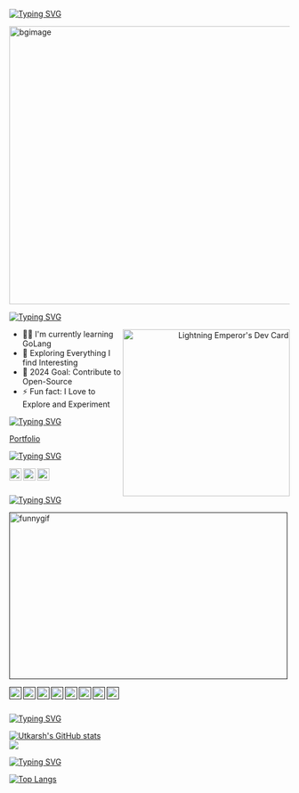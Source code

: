 
[![Typing SVG](https://readme-typing-svg.demolab.com?font=hack&weight=900&duration=3000&pause=1000&color=DC80FF&width=435&lines=Hi+There+%E2%9C%8C+%2C+I'm+Utkarsh)](https://git.io/typing-svg)

[<img align="center" alt="bgimage" width="1500px" height="500px" src="https://camo.githubusercontent.com/a891d7d5917bebbdfcedb02348ab06be64822b69e8d1cfdad45e6dc5279f6ca7/68747470733a2f2f6d656469612e74656e6f722e636f6d2f7a7a6e746d325f3942336741414141432f6861636b65722e676966"/>](https://www.linkedin.com/in/utkarsh-mandape-3a94a0197/)

[![Typing SVG](https://readme-typing-svg.demolab.com?font=hack&size=30&weight=900&duration=3000&pause=1000&color=DC80FF&width=800&lines=I'm+a+Developer%2C+Learner+and+Thinker)](https://git.io/typing-svg)

<a align="right" href="https://app.daily.dev/LightningEmperor"><img src="https://api.daily.dev/devcards/fb60168a6e7648fbbc8c5243939f19ec.png?r=g9w" width="300" alt="Lightning Emperor's Dev Card" align="right"/></a>

- 👩‍💻 I'm currently learning GoLang
- 🎋 Exploring Everything I find Interesting
- 🥅 2024 Goal: Contribute to Open-Source
- ⚡ Fun fact: I Love to Explore and Experiment



[![Typing SVG](https://readme-typing-svg.demolab.com?font=hack&weight=900&duration=3000&pause=1000&color=DC80FF&width=435&lines=Portfolio+website)](https://git.io/typing-svg)

<a href="https://www.utkarshmandape.me/" target="_blank">Portfolio</a>

[![Typing SVG](https://readme-typing-svg.demolab.com?font=hack&weight=900&duration=3000&pause=1000&color=DC80FF&width=435&lines=Connect+with+me%3A)](https://git.io/typing-svg)

[<img align="left" alt="UtkarshM-Hub" width="22px" src="https://res.cloudinary.com/dcglxmssd/image/upload/v1684502382/linkedin_vfsww0.png"/>](https://www.linkedin.com/in/utkarsh-mandape-3a94a0197/)

[<img align="left" alt="UtkarshM-Hub" width="22px" src="https://res.cloudinary.com/dcglxmssd/image/upload/v1684502369/twitter_zspmdr.png"/>](https://twitter.com/MandapeUtkarsh)

[<img align="left" alt="UtkarshM-Hub" width="22px" src="https://cdn-icons-png.flaticon.com/512/174/174855.png"/>](https://www.instagram.com/utkarshmandape/)

<br/>
<br/>

[![Typing SVG](https://readme-typing-svg.demolab.com?font=hack&weight=900&duration=3000&pause=1000&color=DC80FF&width=435&lines=Language+and+Tools%3A)](https://git.io/typing-svg)

[<img align="center" alt="funnygif" width="500" height="300px" src="https://media.giphy.com/media/l1KuiQXE2g0OIl9NC/giphy.gif"/>]()



[<img align="left" alt="GO" width="22px" src="https://cdn.icon-icons.com/icons2/2699/PNG/512/golang_logo_icon_171073.png"/>]()

[<img align="left" alt="ReactJS" width="22px" src="https://res.cloudinary.com/dcglxmssd/image/upload/v1684502089/react_mm3wy1.png"/>]()

[<img align="left" alt="CSS" width="22px" src="https://res.cloudinary.com/dcglxmssd/image/upload/v1684502088/css_utxgvk.png"/>]()

[<img align="left" alt="JS" width="22px" src="https://res.cloudinary.com/dcglxmssd/image/upload/v1684502088/javascript_m9ta5j.png"/>]()

[<img align="left" alt="NodeJS" width="22px" src="https://res.cloudinary.com/dcglxmssd/image/upload/v1684502089/node_acidpa.png"/>]()

[<img align="left" alt="mongoDb" width="22px" src="https://img.icons8.com/color/452/mongodb.png"/>]()

[<img align="left" alt="git" width="22px" src="https://img.icons8.com/color/344/git.png"/>]()

[<img align="left" alt="Docker" width="22px" src="https://cdn.icon-icons.com/icons2/2415/PNG/512/docker_plain_logo_icon_146554.png"/>]()

<br/>
<br/>

[![Typing SVG](https://readme-typing-svg.demolab.com?font=hack&weight=900&duration=3000&pause=1000&color=DC80FF&width=435&lines=My+GitHub+Stats%3A)](https://git.io/typing-svg)

[![Utkarsh's GitHub stats](https://github-readme-stats.vercel.app/api?username=UtkarshM-Hub&show_icons=true&theme=tokyonight)](https://github.com/UtkarshM-Hub/github-readme-stats)
<br/>
![](https://komarev.com/ghpvc/?username=UtkarshM-hub&color=blue)

[![Typing SVG](https://readme-typing-svg.demolab.com?font=hack&weight=900&duration=3000&pause=1000&color=DC80FF&width=435&lines=My+Language+Stats%3A)](https://git.io/typing-svg)

[![Top Langs](https://github-readme-stats.vercel.app/api/top-langs/?username=UtkarshM-Hub&theme=tokyonight)](https://github.com/UtkarshM-Hub/github-readme-stats)
